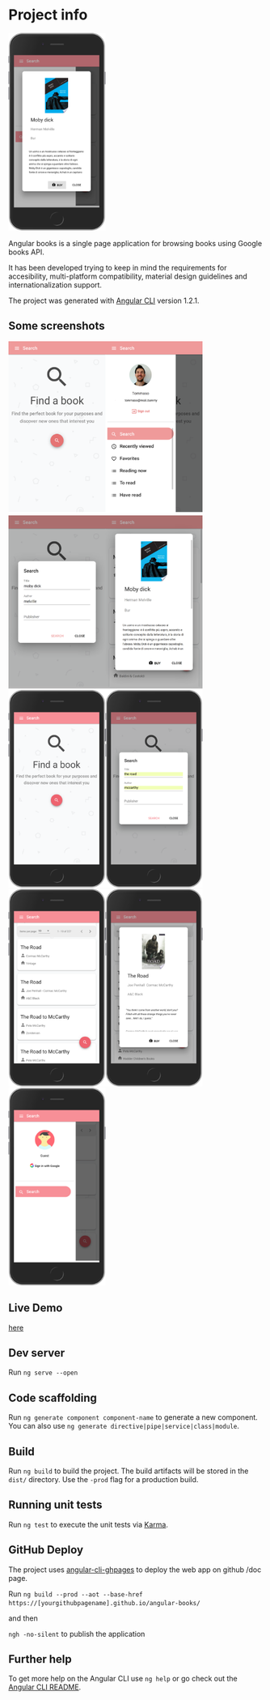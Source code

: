 # Project info

<img src="https://github.com/tommaso-sebastianelli/angular-books/blob/master/screenshots/screenshot_14.png" width="192">

Angular books is a single page application for browsing books using Google books API.

It has been developed trying to keep in mind the requirements for accesibility, multi-platform compatibility, material design guidelines and internationalization support. 

The project was generated with [Angular CLI](https://github.com/angular/angular-cli) version 1.2.1.

## Some screenshots

<img src="https://github.com/tommaso-sebastianelli/angular-books/blob/master/screenshots/screenshot_1.png" width="192"><img src="https://github.com/tommaso-sebastianelli/angular-books/blob/master/screenshots/screenshot_2.png" width="192"><img src="https://github.com/tommaso-sebastianelli/angular-books/blob/master/screenshots/screenshot_4.png" width="192"><img src="https://github.com/tommaso-sebastianelli/angular-books/blob/master/screenshots/screenshot_5.png" width="192"><img src="https://github.com/tommaso-sebastianelli/angular-books/blob/master/screenshots/screenshot_9.png" width="192"><img src="https://github.com/tommaso-sebastianelli/angular-books/blob/master/screenshots/screenshot_10.png" width="192"><img src="https://github.com/tommaso-sebastianelli/angular-books/blob/master/screenshots/screenshot_11.png" width="192"><img src="https://github.com/tommaso-sebastianelli/angular-books/blob/master/screenshots/screenshot_12.png" width="192"><img src="https://github.com/tommaso-sebastianelli/angular-books/blob/master/screenshots/screenshot_13.png" width="192">


## Live Demo

[here](https://tommaso-sebastianelli.github.io/angular-books/search)

## Dev server

Run `ng serve --open`

## Code scaffolding

Run `ng generate component component-name` to generate a new component. You can also use `ng generate directive|pipe|service|class|module`.

## Build

Run `ng build` to build the project. The build artifacts will be stored in the `dist/` directory. Use the `-prod` flag for a production build.

## Running unit tests

Run `ng test` to execute the unit tests via [Karma](https://karma-runner.github.io).

## GitHub Deploy

The project uses [angular-cli-ghpages](https://www.npmjs.com/package/angular-cli-ghpages) to deploy the web app on github /doc page.

Run `ng build --prod --aot --base-href https://[yourgithubpagename].github.io/angular-books/` 

and then

`ngh -no-silent` to publish the application


## Further help

To get more help on the Angular CLI use `ng help` or go check out the [Angular CLI README](https://github.com/angular/angular-cli/blob/master/README.md).
